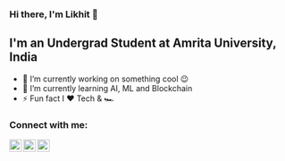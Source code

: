 ### Hi there, I'm Likhit 👋

## I'm an Undergrad Student at Amrita University, India

- 🔭 I’m currently working on something cool 😉
- 🌱 I’m currently learning AI, ML and Blockchain
- ⚡ Fun fact I ❤️ Tech & 🏎️

### Connect with me:

[<img align="left" alt="codeSTACKr | LinkedIn" width="22px" src="https://cdn.jsdelivr.net/npm/simple-icons@v3/icons/linkedin.svg" />](https://www.linkedin.com/in/likhitkalla/)
[<img align="left" alt="codeSTACKr | Twitter" width="22px" src="https://cdn.jsdelivr.net/npm/simple-icons@v3/icons/twitter.svg" />](https://twitter.com/likhitkalla)
[<img align="left" alt="codeSTACKr | Instagram" width="22px" src="https://cdn.jsdelivr.net/npm/simple-icons@v3/icons/instagram.svg" />](https://www.instagram.com/likhitkalla/)

<br />
